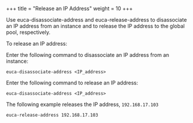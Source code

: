 +++
title = "Release an IP Address"
weight = 10
+++

Use euca-disassociate-address and euca-release-address to disassociate an IP address from an instance and to release the IP address to the global pool, respectively. 

To release an IP address: 

Enter the following command to disassociate an IP address from an instance: 

    euca-disassociate-address <IP_address>

Enter the following command to release an IP address: 

    euca-disassociate-address <IP_address>

The following example releases the IP address, `192.168.17.103` 



    euca-release-address 192.168.17.103

